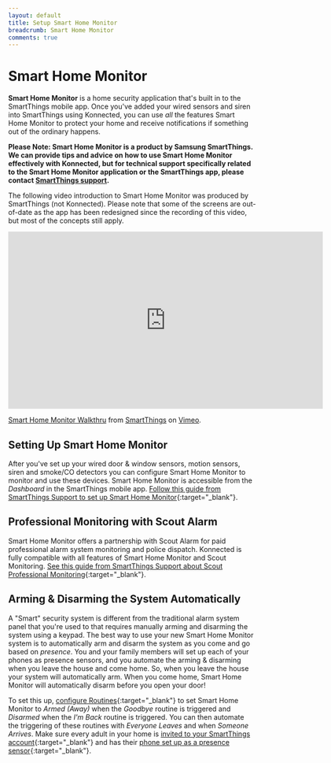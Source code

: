 ```yaml
---
layout: default
title: Setup Smart Home Monitor
breadcrumb: Smart Home Monitor
comments: true
---
```


# Smart Home Monitor

**Smart Home Monitor** is a home security application that's built in to the SmartThings mobile app. Once you've added your wired
sensors and siren into SmartThings using Konnected, you can use _all_ the features Smart Home Monitor to protect your
home and receive notifications if something out of the ordinary happens.

**Please Note: Smart Home Monitor is a product by Samsung SmartThings. We can provide tips and advice on how to use 
Smart Home Monitor effectively with Konnected, but for technical support specifically related to the Smart
Home Monitor application or the SmartThings app, please contact [SmartThings support](https://support.smartthings.com).** 

The following video introduction to Smart Home Monitor was produced by SmartThings (not Konnected). Please note that some
of the screens are out-of-date as the app has been redesigned since the recording of this video, but most of the concepts
still apply.

<iframe src="https://player.vimeo.com/video/138167045" width="640" height="360" frameborder="0" webkitallowfullscreen mozallowfullscreen allowfullscreen></iframe>
<p><a href="https://vimeo.com/138167045">Smart Home Monitor Walkthru</a> from <a href="https://vimeo.com/smartthings">SmartThings</a> on <a href="https://vimeo.com">Vimeo</a>.</p> 

## Setting Up Smart Home Monitor

After you've set up your wired door & window sensors, motion sensors, siren and smoke/CO detectors you can configure Smart
Home Monitor to monitor and use these devices. Smart Home Monitor is accessible from the _Dashboard_ in the SmartThings
mobile app. [Follow this guide from SmartThings Support to set up Smart Home Monitor](https://support.smartthings.com/hc/en-us/articles/205380154-Smart-Home-Monitor){:target="_blank"}.

## Professional Monitoring with Scout Alarm

Smart Home Monitor offers a partnership with Scout Alarm for paid professional alarm system monitoring and police
dispatch. Konnected is fully compatible with all features of Smart Home Monitor and Scout Monitoring. [See this guide
from SmartThings Support about Scout Professional Monitoring](https://support.smartthings.com/hc/en-us/articles/209628283-Smart-Home-Monitor-Scout-Alarm){:target="_blank"}.

## Arming & Disarming the System Automatically

A "Smart" security system is different from the traditional alarm system panel that you're used to that requires manually arming
and disarming the system using a keypad. The best way to use your new Smart Home Monitor system is to automatically arm
and disarm the system as you come and go based on _presence_. You and your family members will set up each of your phones
as presence sensors, and you automate the arming & disarming when you leave the house and come home. So, when you leave
the house your system will automatically arm. When you come home, Smart Home Monitor will automatically disarm before 
you open your door!

To set this up, [configure Routines](https://support.smartthings.com/hc/en-us/articles/205380034){:target="_blank"} to set Smart Home Monitor
to _Armed (Away)_ when the _Goodbye_ routine is triggered and _Disarmed_ when the _I'm Back_ routine is triggered. You can
then automate the triggering of these routines with _Everyone Leaves_ and when _Someone Arrives_. Make sure every adult 
in your home is [invited to your SmartThings account](https://support.smartthings.com/hc/en-us/articles/206531123-How-do-I-share-my-account-and-manage-users-){:target="_blank"}
and has their [phone set up as a presence sensor](https://support.smartthings.com/hc/en-us/articles/200292279-How-do-I-add-my-phone-as-a-device-){:target="_blank"}.
